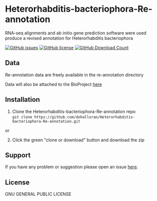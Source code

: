 # Heterorhabditis-bacteriophora-Re-annotation
RNA-seq alignments and ab initio gene prediction software were used produce a revised annotation for Heterorhabditis bacteriophora

[![GitHub issues](https://img.shields.io/github/issues/dohalloran/Heterorhabditis-bacteriophora-Re-annotation.svg)](https://github.com/dohalloran/Heterorhabditis-bacteriophora-Re-annotation/issues)
[![GitHub license](https://img.shields.io/badge/license-GPL_3.0-orange.svg)](https://raw.githubusercontent.com/dohalloran/Heterorhabditis-bacteriophora-Re-annotation/master/LICENSE)
[![GitHub Download Count](https://github-basic-badges.herokuapp.com/downloads/dohalloran/Heterorhabditis-bacteriophora-Re-annotation/total.svg)]()

## Data
Re-annotation data are freely available in the re-annotation directory

Data will also be attached to the BioProject [here](https://www.ncbi.nlm.nih.gov/bioproject/PRJNA418589/)

## Installation
1. Clone the Heterorhabditis-bacteriophora-Re-annotation repo  
`git clone https://github.com/dohalloran/Heterorhabditis-bacteriophora-Re-annotation.git` 

or

2. Click the green "clone or download" button and download the zip    


## Support
If you have any problem or suggestion please open an issue [here](https://github.com/dohalloran/Heterorhabditis-bacteriophora-Re-annotation/issues).

## License 
GNU GENERAL PUBLIC LICENSE

